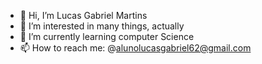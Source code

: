 - 👋 Hi, I’m Lucas Gabriel Martins
- 👀 I’m interested in many things, actually
- 🌱 I’m currently learning computer Science
- 📫 How to reach me: @alunolucasgabriel62@gmail.com

<!---
Lucas-EstudanteIFC/Lucas-EstudanteIFC is a ✨ special ✨ repository because its `README.md` (this file) appears on your GitHub profile.
You can click the Preview link to take a look at your changes.
--->
